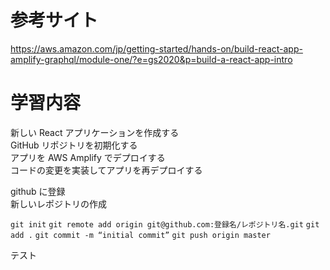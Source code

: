 # 参考サイト

https://aws.amazon.com/jp/getting-started/hands-on/build-react-app-amplify-graphql/module-one/?e=gs2020&p=build-a-react-app-intro

# 学習内容

新しい React アプリケーションを作成する  
GitHub リポジトリを初期化する  
アプリを AWS Amplify でデプロイする	  
コードの変更を実装してアプリを再デプロイする	  
  
github に登録  
新しいレポジトリの作成  
  
`git init`
`git remote add origin git@github.com:登録名/レポジトリ名.git`
`git add .`
`git commit -m “initial commit”`
`git push origin master`

テスト

